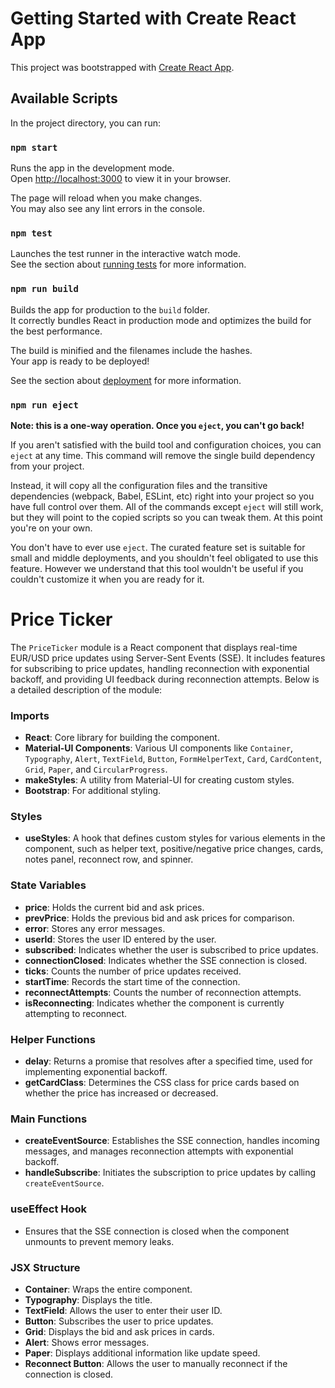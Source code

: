 # Getting Started with Create React App

This project was bootstrapped with [Create React App](https://github.com/facebook/create-react-app).

## Available Scripts

In the project directory, you can run:

### `npm start`

Runs the app in the development mode.\
Open [http://localhost:3000](http://localhost:3000) to view it in your browser.

The page will reload when you make changes.\
You may also see any lint errors in the console.

### `npm test`

Launches the test runner in the interactive watch mode.\
See the section about [running tests](https://facebook.github.io/create-react-app/docs/running-tests) for more information.

### `npm run build`

Builds the app for production to the `build` folder.\
It correctly bundles React in production mode and optimizes the build for the best performance.

The build is minified and the filenames include the hashes.\
Your app is ready to be deployed!

See the section about [deployment](https://facebook.github.io/create-react-app/docs/deployment) for more information.

### `npm run eject`

**Note: this is a one-way operation. Once you `eject`, you can't go back!**

If you aren't satisfied with the build tool and configuration choices, you can `eject` at any time. This command will remove the single build dependency from your project.

Instead, it will copy all the configuration files and the transitive dependencies (webpack, Babel, ESLint, etc) right into your project so you have full control over them. All of the commands except `eject` will still work, but they will point to the copied scripts so you can tweak them. At this point you're on your own.

You don't have to ever use `eject`. The curated feature set is suitable for small and middle deployments, and you shouldn't feel obligated to use this feature. However we understand that this tool wouldn't be useful if you couldn't customize it when you are ready for it.

# Price Ticker

The `PriceTicker` module is a React component that displays real-time EUR/USD price updates using Server-Sent Events (SSE). It includes features for subscribing to price updates, handling reconnection with exponential backoff, and providing UI feedback during reconnection attempts. Below is a detailed description of the module:

### Imports
- **React**: Core library for building the component.
- **Material-UI Components**: Various UI components like `Container`, `Typography`, `Alert`, `TextField`, `Button`, `FormHelperText`, `Card`, `CardContent`, `Grid`, `Paper`, and `CircularProgress`.
- **makeStyles**: A utility from Material-UI for creating custom styles.
- **Bootstrap**: For additional styling.

### Styles
- **useStyles**: A hook that defines custom styles for various elements in the component, such as helper text, positive/negative price changes, cards, notes panel, reconnect row, and spinner.

### State Variables
- **price**: Holds the current bid and ask prices.
- **prevPrice**: Holds the previous bid and ask prices for comparison.
- **error**: Stores any error messages.
- **userId**: Stores the user ID entered by the user.
- **subscribed**: Indicates whether the user is subscribed to price updates.
- **connectionClosed**: Indicates whether the SSE connection is closed.
- **ticks**: Counts the number of price updates received.
- **startTime**: Records the start time of the connection.
- **reconnectAttempts**: Counts the number of reconnection attempts.
- **isReconnecting**: Indicates whether the component is currently attempting to reconnect.

### Helper Functions
- **delay**: Returns a promise that resolves after a specified time, used for implementing exponential backoff.
- **getCardClass**: Determines the CSS class for price cards based on whether the price has increased or decreased.

### Main Functions
- **createEventSource**: Establishes the SSE connection, handles incoming messages, and manages reconnection attempts with exponential backoff.
- **handleSubscribe**: Initiates the subscription to price updates by calling `createEventSource`.

### useEffect Hook
- Ensures that the SSE connection is closed when the component unmounts to prevent memory leaks.

### JSX Structure
- **Container**: Wraps the entire component.
- **Typography**: Displays the title.
- **TextField**: Allows the user to enter their user ID.
- **Button**: Subscribes the user to price updates.
- **Grid**: Displays the bid and ask prices in cards.
- **Alert**: Shows error messages.
- **Paper**: Displays additional information like update speed.
- **Reconnect Button**: Allows the user to manually reconnect if the connection is closed.

#